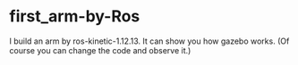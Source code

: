 # first_arm-by-Ros
I build an arm by ros-kinetic-1.12.13. It can show you how gazebo works. (Of course you can change the code and observe it.)
